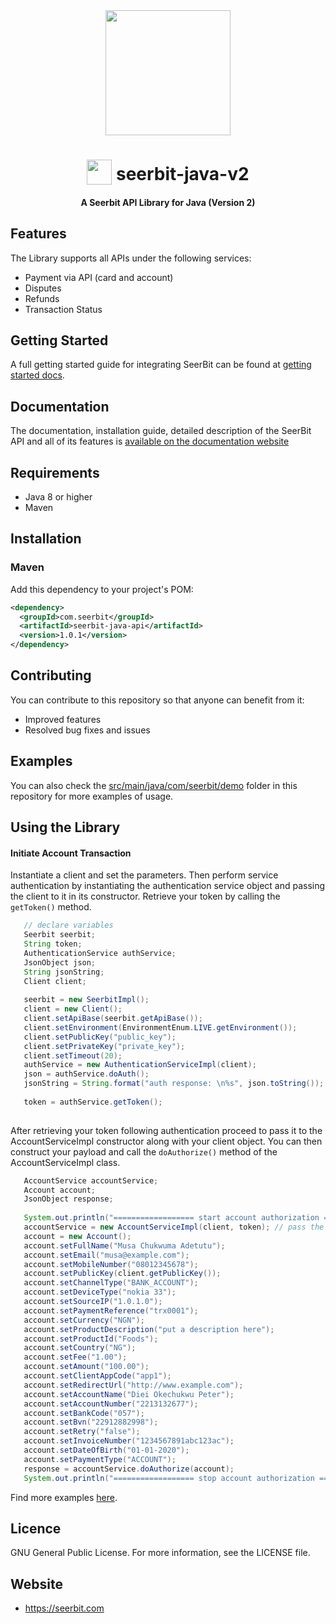 
<div align="center">
 <img width="200" valign="top" src="https://res.cloudinary.com/dy2dagugp/image/upload/v1571249658/seerbit-logo_mdinom.png">
</div>


<h1 align="center">
  <img width="40" valign="bottom" src="https://res.cloudinary.com/dcksdncso/image/upload/v1579682633/java_f2iyuf.png">
  seerbit-java-v2
</h1>

<h4 align="center">
  A Seerbit API Library for Java (Version 2)
</h4>

## Features

The Library supports all APIs under the following services:
* Payment via API (card and account)
* Disputes
* Refunds
* Transaction Status

## Getting Started

A full getting started guide for integrating SeerBit can be found at [getting started docs](https://doc.seerbit.com).

## Documentation

The documentation, installation guide, detailed description of the SeerBit API and all of its features is [available on the documentation website](https://doc.seerbit.com/api/library)


## Requirements

* Java 8 or higher
* Maven


## Installation

### Maven

Add this dependency to your project's POM:

```xml
<dependency>
  <groupId>com.seerbit</groupId>
  <artifactId>seerbit-java-api</artifactId>
  <version>1.0.1</version>
</dependency>
```

## Contributing

You can contribute to this repository so that anyone can benefit from it:

* Improved features
* Resolved bug fixes and issues

## Examples  

You can also check the [src/main/java/com/seerbit/demo](https://github.com/seerbit/seerbit-java-v2/tree/master/src/main/java/com/seerbit/demo) folder in this repository for more examples of usage.

## Using the Library

<strong><h4>Initiate Account Transaction</h4></strong>
Instantiate a client and set the parameters. Then perform service authentication by instantiating the authentication service object and passing the client to it in its constructor. Retrieve your token by calling the <code>getToken()</code> method.

```java
   // declare variables
   Seerbit seerbit;
   String token;
   AuthenticationService authService;
   JsonObject json;
   String jsonString;
   Client client;
    
   seerbit = new SeerbitImpl();
   client = new Client();
   client.setApiBase(seerbit.getApiBase());
   client.setEnvironment(EnvironmentEnum.LIVE.getEnvironment());
   client.setPublicKey("public_key");
   client.setPrivateKey("private_key");
   client.setTimeout(20);
   authService = new AuthenticationServiceImpl(client);
   json = authService.doAuth();
   jsonString = String.format("auth response: \n%s", json.toString());
    		
   token = authService.getToken();
   
```

After retrieving your token following authentication proceed to pass it to the AccountServiceImpl constructor along with your client object. You can then construct your payload and call the <code>doAuthorize()</code> method of the AccountServiceImpl class.


```java
   AccountService accountService;
   Account account;
   JsonObject response;
   		
   System.out.println("================== start account authorization ==================");
   accountService = new AccountServiceImpl(client, token); // pass the client and token in the constructor
   account = new Account();
   account.setFullName("Musa Chukwuma Adetutu");
   account.setEmail("musa@example.com");
   account.setMobileNumber("08012345678");
   account.setPublicKey(client.getPublicKey());
   account.setChannelType("BANK_ACCOUNT");
   account.setDeviceType("nokia 33");
   account.setSourceIP("1.0.1.0");
   account.setPaymentReference("trx0001");
   account.setCurrency("NGN");
   account.setProductDescription("put a description here");
   account.setProductId("Foods");
   account.setCountry("NG");
   account.setFee("1.00");
   account.setAmount("100.00");
   account.setClientAppCode("app1");
   account.setRedirectUrl("http://www.example.com");
   account.setAccountName("Diei Okechukwu Peter");
   account.setAccountNumber("2213132677");
   account.setBankCode("057");
   account.setBvn("22912882998");
   account.setRetry("false");
   account.setInvoiceNumber("1234567891abc123ac");
   account.setDateOfBirth("01-01-2020");
   account.setPaymentType("ACCOUNT");
   response = accountService.doAuthorize(account);
   System.out.println("================== stop account authorization ==================");
``` 

Find more examples [here](https://github.com/seerbit/seerbit-java-v1/tree/master/src/main/java/com/seerbit/demo).

## Licence
GNU General Public License. For more information, see the LICENSE file.

## Website
* https://seerbit.com
